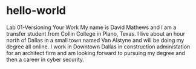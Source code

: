 # hello-world
Lab 01-Versioning Your Work
My name is David Mathews and I am a transfer student from Collin College in Plano, Texas. I live about an hour north of Dallas in a small town named Van Alstyne and will be doing my degree all online. I work in Downtown Dallas in construction administation for an architect firm and am looking forward to pursuing my degree and then a career in cyber security. 
